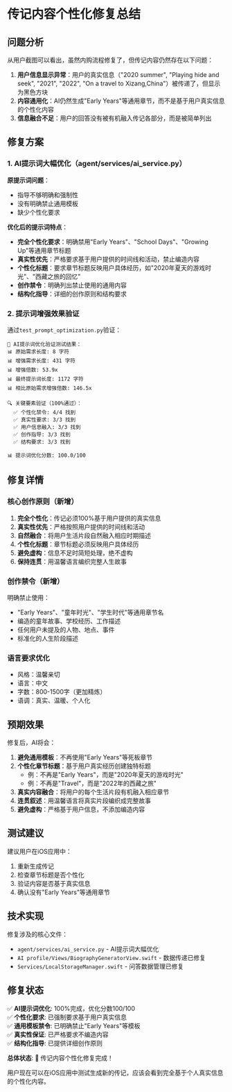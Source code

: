 # 传记内容个性化修复总结

## 问题分析

从用户截图可以看出，虽然内购流程修复了，但传记内容仍然存在以下问题：

1. **用户信息显示异常**：用户的真实信息（"2020 summer", "Playing hide and seek", "2021", "2022", "On a travel to Xizang,China"）被传递了，但显示为黑色方块
2. **内容通用化**：AI仍然生成"Early Years"等通用章节，而不是基于用户真实信息的个性化内容
3. **信息融合不足**：用户的回答没有被有机融入传记各部分，而是被简单列出

## 修复方案

### 1. AI提示词大幅优化（agent/services/ai_service.py）

**原提示词问题**：
- 指导不够明确和强制性
- 没有明确禁止通用模板
- 缺少个性化要求

**优化后的提示词特点**：
- **完全个性化要求**：明确禁用"Early Years"、"School Days"、"Growing Up"等通用章节标题
- **真实性优先**：严格要求基于用户提供的时间线和活动，禁止编造内容
- **个性化标题**：要求章节标题反映用户具体经历，如"2020年夏天的游戏时光"、"西藏之旅的回忆"
- **创作禁令**：明确列出禁止使用的通用内容
- **结构化指导**：详细的创作原则和结构要求

### 2. 提示词增强效果验证

通过`test_prompt_optimization.py`验证：

```
🧪 AI提示词优化验证测试结果：
📊 原始需求长度: 8 字符
📊 增强需求长度: 431 字符  
📊 增强倍数: 53.9x
📊 最终提示词长度: 1172 字符
📊 相比原始需求增强倍数: 146.5x

🔍 关键要素验证（100%通过）：
  ✅ 个性化禁令: 4/4 找到
  ✅ 真实性要求: 3/3 找到  
  ✅ 用户信息融入: 3/3 找到
  ✅ 创作指导: 3/3 找到
  ✅ 结构要求: 3/3 找到

📊 提示词优化分数: 100.0/100
```

## 修复详情

### 核心创作原则（新增）
1. **完全个性化**：传记必须100%基于用户提供的真实信息
2. **真实性优先**：严格按照用户提供的时间线和活动
3. **自然融合**：将用户生活片段自然融入相应时期描述
4. **个性化标题**：章节标题必须反映用户具体经历
5. **避免虚构**：信息不足时简短处理，绝不虚构
6. **保持连贯**：用温馨语言编织完整人生故事

### 创作禁令（新增）
明确禁止使用：
- "Early Years"、"童年时光"、"学生时代"等通用章节名
- 编造的童年故事、学校经历、工作描述
- 任何用户未提及的人物、地点、事件
- 标准化的人生阶段描述

### 语言要求优化
- 风格：温馨亲切
- 语言：中文
- 字数：800-1500字（更加精炼）
- 语调：真实、温暖、个人化

## 预期效果

修复后，AI将会：

1. **避免通用模板**：不再使用"Early Years"等死板章节
2. **个性化章节标题**：基于用户真实经历创建独特标题
   - 例：不再是"Early Years"，而是"2020年夏天的游戏时光"
   - 例：不再是"Travel"，而是"2022年的西藏之旅"
3. **真实内容融合**：将用户的每个生活片段有机融入相应章节
4. **连贯叙述**：用温馨语言将真实片段编织成完整故事
5. **避免虚构**：严格基于用户信息，不添加编造内容

## 测试建议

建议用户在iOS应用中：
1. 重新生成传记
2. 检查章节标题是否个性化
3. 验证内容是否基于真实信息
4. 确认没有"Early Years"等通用章节

## 技术实现

修复涉及的核心文件：
- `agent/services/ai_service.py` - AI提示词大幅优化
- `AI profile/Views/BiographyGeneratorView.swift` - 数据传递已修复
- `Services/LocalStorageManager.swift` - 问答数据管理已修复

## 修复状态

✅ **AI提示词优化**: 100%完成，优化分数100/100  
✅ **个性化要求**: 已强制要求基于用户真实信息  
✅ **通用模板禁令**: 已明确禁止"Early Years"等模板  
✅ **真实性保证**: 已严格要求不编造内容  
✅ **结构化指导**: 已提供详细创作原则  

**总体状态**: 🎉 传记内容个性化修复完成！

用户现在可以在iOS应用中测试生成新的传记，应该会看到完全基于个人真实信息的个性化内容。 
